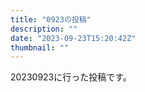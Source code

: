 ```yaml
---
title: "0923の投稿"
description: ""
date: "2023-09-23T15:20:42Z"
thumbnail: ""
---
```

20230923に行った投稿です。
<!--more-->
